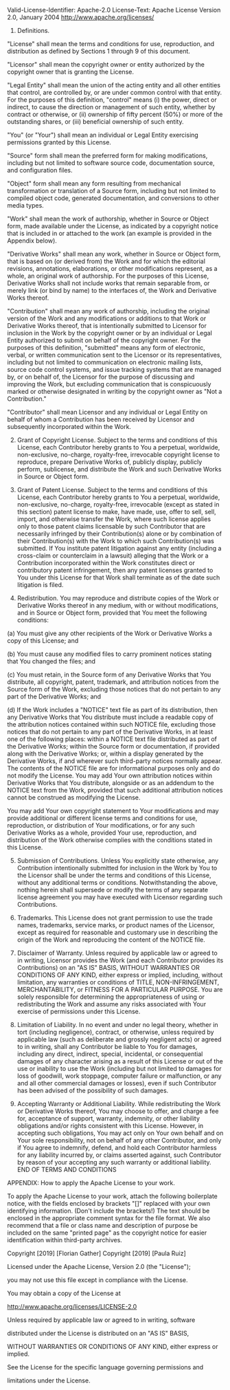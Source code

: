 Valid-License-Identifier: Apache-2.0
License-Text:
                                 Apache License
                           Version 2.0, January 2004
                        http://www.apache.org/licenses/
   
   1. Definitions.
   
         
   
   "License" shall mean the terms and conditions for use, reproduction, and distribution
   as defined by Sections 1 through 9 of this document.
   
         
   
   "Licensor" shall mean the copyright owner or entity authorized by the copyright
   owner that is granting the License.
   
         
   
   "Legal Entity" shall mean the union of the acting entity and all other entities
   that control, are controlled by, or are under common control with that entity.
   For the purposes of this definition, "control" means (i) the power, direct
   or indirect, to cause the direction or management of such entity, whether
   by contract or otherwise, or (ii) ownership of fifty percent (50%) or more
   of the outstanding shares, or (iii) beneficial ownership of such entity.
   
         
   
   "You" (or "Your") shall mean an individual or Legal Entity exercising permissions
   granted by this License.
   
         
   
   "Source" form shall mean the preferred form for making modifications, including
   but not limited to software source code, documentation source, and configuration
   files.
   
         
   
   "Object" form shall mean any form resulting from mechanical transformation
   or translation of a Source form, including but not limited to compiled object
   code, generated documentation, and conversions to other media types.
   
         
   
   "Work" shall mean the work of authorship, whether in Source or Object form,
   made available under the License, as indicated by a copyright notice that
   is included in or attached to the work (an example is provided in the Appendix
   below).
   
         
   
   "Derivative Works" shall mean any work, whether in Source or Object form,
   that is based on (or derived from) the Work and for which the editorial revisions,
   annotations, elaborations, or other modifications represent, as a whole, an
   original work of authorship. For the purposes of this License, Derivative
   Works shall not include works that remain separable from, or merely link (or
   bind by name) to the interfaces of, the Work and Derivative Works thereof.
   
         
   
   "Contribution" shall mean any work of authorship, including the original version
   of the Work and any modifications or additions to that Work or Derivative
   Works thereof, that is intentionally submitted to Licensor for inclusion in
   the Work by the copyright owner or by an individual or Legal Entity authorized
   to submit on behalf of the copyright owner. For the purposes of this definition,
   "submitted" means any form of electronic, verbal, or written communication
   sent to the Licensor or its representatives, including but not limited to
   communication on electronic mailing lists, source code control systems, and
   issue tracking systems that are managed by, or on behalf of, the Licensor
   for the purpose of discussing and improving the Work, but excluding communication
   that is conspicuously marked or otherwise designated in writing by the copyright
   owner as "Not a Contribution."
   
         
   
   "Contributor" shall mean Licensor and any individual or Legal Entity on behalf
   of whom a Contribution has been received by Licensor and subsequently incorporated
   within the Work.
   
   2. Grant of Copyright License. Subject to the terms and conditions of this
   License, each Contributor hereby grants to You a perpetual, worldwide, non-exclusive,
   no-charge, royalty-free, irrevocable copyright license to reproduce, prepare
   Derivative Works of, publicly display, publicly perform, sublicense, and distribute
   the Work and such Derivative Works in Source or Object form.
   
   3. Grant of Patent License. Subject to the terms and conditions of this License,
   each Contributor hereby grants to You a perpetual, worldwide, non-exclusive,
   no-charge, royalty-free, irrevocable (except as stated in this section) patent
   license to make, have made, use, offer to sell, sell, import, and otherwise
   transfer the Work, where such license applies only to those patent claims
   licensable by such Contributor that are necessarily infringed by their Contribution(s)
   alone or by combination of their Contribution(s) with the Work to which such
   Contribution(s) was submitted. If You institute patent litigation against
   any entity (including a cross-claim or counterclaim in a lawsuit) alleging
   that the Work or a Contribution incorporated within the Work constitutes direct
   or contributory patent infringement, then any patent licenses granted to You
   under this License for that Work shall terminate as of the date such litigation
   is filed.
   
   4. Redistribution. You may reproduce and distribute copies of the Work or
   Derivative Works thereof in any medium, with or without modifications, and
   in Source or Object form, provided that You meet the following conditions:
   
   (a) You must give any other recipients of the Work or Derivative Works a copy
   of this License; and
   
   (b) You must cause any modified files to carry prominent notices stating that
   You changed the files; and
   
   (c) You must retain, in the Source form of any Derivative Works that You distribute,
   all copyright, patent, trademark, and attribution notices from the Source
   form of the Work, excluding those notices that do not pertain to any part
   of the Derivative Works; and
   
   (d) If the Work includes a "NOTICE" text file as part of its distribution,
   then any Derivative Works that You distribute must include a readable copy
   of the attribution notices contained within such NOTICE file, excluding those
   notices that do not pertain to any part of the Derivative Works, in at least
   one of the following places: within a NOTICE text file distributed as part
   of the Derivative Works; within the Source form or documentation, if provided
   along with the Derivative Works; or, within a display generated by the Derivative
   Works, if and wherever such third-party notices normally appear. The contents
   of the NOTICE file are for informational purposes only and do not modify the
   License. You may add Your own attribution notices within Derivative Works
   that You distribute, alongside or as an addendum to the NOTICE text from the
   Work, provided that such additional attribution notices cannot be construed
   as modifying the License.
   
   You may add Your own copyright statement to Your modifications and may provide
   additional or different license terms and conditions for use, reproduction,
   or distribution of Your modifications, or for any such Derivative Works as
   a whole, provided Your use, reproduction, and distribution of the Work otherwise
   complies with the conditions stated in this License.
   
   5. Submission of Contributions. Unless You explicitly state otherwise, any
   Contribution intentionally submitted for inclusion in the Work by You to the
   Licensor shall be under the terms and conditions of this License, without
   any additional terms or conditions. Notwithstanding the above, nothing herein
   shall supersede or modify the terms of any separate license agreement you
   may have executed with Licensor regarding such Contributions.
   
   6. Trademarks. This License does not grant permission to use the trade names,
   trademarks, service marks, or product names of the Licensor, except as required
   for reasonable and customary use in describing the origin of the Work and
   reproducing the content of the NOTICE file.
   
   7. Disclaimer of Warranty. Unless required by applicable law or agreed to
   in writing, Licensor provides the Work (and each Contributor provides its
   Contributions) on an "AS IS" BASIS, WITHOUT WARRANTIES OR CONDITIONS OF ANY
   KIND, either express or implied, including, without limitation, any warranties
   or conditions of TITLE, NON-INFRINGEMENT, MERCHANTABILITY, or FITNESS FOR
   A PARTICULAR PURPOSE. You are solely responsible for determining the appropriateness
   of using or redistributing the Work and assume any risks associated with Your
   exercise of permissions under this License.
   
   8. Limitation of Liability. In no event and under no legal theory, whether
   in tort (including negligence), contract, or otherwise, unless required by
   applicable law (such as deliberate and grossly negligent acts) or agreed to
   in writing, shall any Contributor be liable to You for damages, including
   any direct, indirect, special, incidental, or consequential damages of any
   character arising as a result of this License or out of the use or inability
   to use the Work (including but not limited to damages for loss of goodwill,
   work stoppage, computer failure or malfunction, or any and all other commercial
   damages or losses), even if such Contributor has been advised of the possibility
   of such damages.
   
   9. Accepting Warranty or Additional Liability. While redistributing the Work
   or Derivative Works thereof, You may choose to offer, and charge a fee for,
   acceptance of support, warranty, indemnity, or other liability obligations
   and/or rights consistent with this License. However, in accepting such obligations,
   You may act only on Your own behalf and on Your sole responsibility, not on
   behalf of any other Contributor, and only if You agree to indemnify, defend,
   and hold each Contributor harmless for any liability incurred by, or claims
   asserted against, such Contributor by reason of your accepting any such warranty
   or additional liability. END OF TERMS AND CONDITIONS
   
   APPENDIX: How to apply the Apache License to your work.
   
   To apply the Apache License to your work, attach the following boilerplate
   notice, with the fields enclosed by brackets "[]" replaced with your own identifying
   information. (Don't include the brackets!) The text should be enclosed in
   the appropriate comment syntax for the file format. We also recommend that
   a file or class name and description of purpose be included on the same "printed
   page" as the copyright notice for easier identification within third-party
   archives.
   
   Copyright [2019] [Florian Gather]
   Copyright [2019] [Paula Ruiz]
   
   Licensed under the Apache License, Version 2.0 (the "License");
   
   you may not use this file except in compliance with the License.
   
   You may obtain a copy of the License at
   
   http://www.apache.org/licenses/LICENSE-2.0
   
   Unless required by applicable law or agreed to in writing, software
   
   distributed under the License is distributed on an "AS IS" BASIS,
   
   WITHOUT WARRANTIES OR CONDITIONS OF ANY KIND, either express or implied.
   
   See the License for the specific language governing permissions and
   
   limitations under the License.